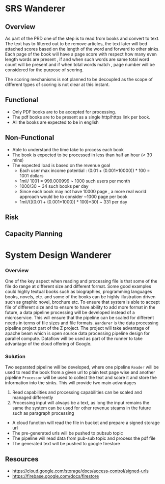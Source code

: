 # SRS Wanderer

## Overview
As part of the PRD one of the step is to read from books and convert to  text. The text has to filtered out to be remove
articles, the text later will bed attached scores based on the length of the word and forward to other sinks.
Each page of the book will have a page score with respect how many even length words are present , if and when such words
are same total word count will be present and if when total words match , page number will be considered for the purpose
of scoring.

The scoring mechanisms is not planned to be decoupled as the scope of different types of scoring is not clear at this instant.

## Functional
- Only PDF books are to be accepted for processing.
- The pdf books are to be present as a single http/https link per book.
- All the books are expected to be in english

## Non-Functional
- Able to understand the time take to process each book
- The book is expected to be processed in less than half an hour (< 30 mins)
- The expected load is based on the revenue goal
    - Each user max income potential : (0.01 + (0.001*10000)) * 100 = 1001 dollars
    - 1mil/ 1001 = 999.000999 ~ 1000 such users per month
    - 1000/30 ~ 34 such books per day
    - Since each book may not have 10000 page , a more real world approach would be to consider ~1000 page per book
    - 1mil/(((0.01 + (0.001*1000)) * 100)*30) ~ 331 per day


## Risk
## Capacity Planning

# System Design Wanderer
### Overview
One of the key aspect when reading and processing
file is that some of the file do range at different size and different format. Some good examples could highly textual books
such as biographies, programming languages books, novels, etc. and some of the books can be highly illustration driven such as graphic
novel, brochure etc. To ensure that system is able to accept file of different size and to ensure to have ability to add
more format in the future, a data pipeline processing will be developed instead of a microservice. This will ensure that the pipeline 
can be scaled for different needs in terms of file sizes and file formats. `Wanderer` is the data processing pipeline project
part of the Z project.  The project will take advantage of apache beam which is open source data processing pipeline design 
for parallel compute. Dataflow will be used as part of the runner to take advantage of the cloud offering of Google.

### Solution 
Two separated pipeline will be developed, where one pipeline `Reader` will be used to read the book from a given url to plain text page wise
and another pipeline `Processor` will be used to collect the text and score it and store the information into the sinks. This will provide two main
advantages 
1. Read capabilities and processing capabilities can be scaled and managed differently
2. Processing input will always be a text, as long the input remains the same the system can be used for other revenue steams in the future such as paragraph processing 

- A cloud function will read the file in bucket and prepare a signed storage url
- The pre-generated urls will be pushed to pubsub topic
- The pipeline will read data from pub-sub topic and process the pdf file
- The generated text will be pushed to google firestore


## Resources
- https://cloud.google.com/storage/docs/access-control/signed-urls
- https://firebase.google.com/docs/firestore
